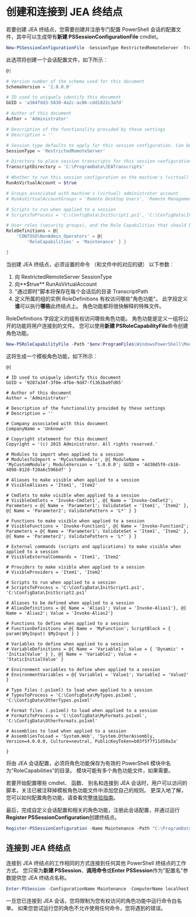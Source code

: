 # 创建和连接到 JEA 终结点
若要创建 JEA 终结点，您需要创建并注册专门配置 PowerShell 会话的配置文件，其中可以生成带有**新建 PSSessionConfigurationFile** cmdlet。

```powershell
New-PSSessionConfigurationFile -SessionType RestrictedRemoteServer -TranscriptDirectory "C:\ProgramData\JEATranscripts" -RunAsVirtualAccount -RoleDefinitions @{ 'CONTOSO\NonAdmin_Operators' = @{ RoleCapabilities = 'Maintenance' }} -Path "$env:ProgramData\JEAConfiguration\Demo.pssc" 
```

此选项将创建一个会话配置文件，如下所示︰ 
```powershell
@{

# Version number of the schema used for this document
SchemaVersion = '2.0.0.0'

# ID used to uniquely identify this document
GUID = 'a384fdd3-5830-4a2c-ac86-cdd1822c3afd'

# Author of this document
Author = 'Administrator'

# Description of the functionality provided by these settings
# Description = ''

# Session type defaults to apply for this session configuration. Can be 'RestrictedRemoteServer' (recommended), 'Empty', or 'Default'
SessionType = 'RestrictedRemoteServer'

# Directory to place session transcripts for this session configuration
TranscriptDirectory = 'C:\ProgramData\JEATranscripts'

# Whether to run this session configuration as the machine's (virtual) administrator account
RunAsVirtualAccount = $true

# Groups associated with machine's (virtual) administrator account
# RunAsVirtualAccountGroups = 'Remote Desktop Users', 'Remote Management Users'

# Scripts to run when applied to a session
# ScriptsToProcess = 'C:\ConfigData\InitScript1.ps1', 'C:\ConfigData\InitScript2.ps1'

# User roles (security groups), and the Role Capabilities that should be applied to them when applied to a session
RoleDefinitions = @{
    'CONTOSO\NonAdmin_Operators' = @{
        'RoleCapabilities' = 'Maintenance' } }

} 
```
当创建 JEA 终结点，必须设置的命令 （和文件中的对应的键） 以下参数︰
1.  向 RestrictedRemoteServer SessionType
2.  向**$true** RunAsVirtualAccount
3.  "通过即时"脚本将保存在每个会话后的目录 TranscriptPath
4.  定义所属的组的实例 RoleDefinitions 有权访问哪些"角色功能"。  此字段定义**谁**可以执行**哪些**此终结点上。   角色功能都将很快解释的特殊文件。


RoleDefinitions 字段定义的组有权访问哪些角色功能。  角色功能是定义一组将公开的功能将用户连接到的文件。  您可以使用**新建 PSRoleCapabilityFile**命令创建角色功能。

```powershell
New-PSRoleCapabilityFile -Path "$env:ProgramFiles\WindowsPowerShell\Modules\DemoModule\RoleCapabilities\Maintenance.psrc" 
```

这将生成一个模板角色功能，如下所示︰
```
@{

# ID used to uniquely identify this document
GUID = '9287a34f-3f0e-4fbe-9dd7-f1361ba9fd65'

# Author of this document
Author = 'Administrator'

# Description of the functionality provided by these settings
# Description = ''

# Company associated with this document
CompanyName = 'Unknown'

# Copyright statement for this document
Copyright = '(c) 2015 Administrator. All rights reserved.'

# Modules to import when applied to a session
# ModulesToImport = 'MyCustomModule', @{ ModuleName = 'MyCustomModule'; ModuleVersion = '1.0.0.0'; GUID = '4d30d5f0-cb16-4898-812d-f20a6c596bdf' }

# Aliases to make visible when applied to a session
# VisibleAliases = 'Item1', 'Item2'

# Cmdlets to make visible when applied to a session
# VisibleCmdlets = 'Invoke-Cmdlet1', @{ Name = 'Invoke-Cmdlet2'; Parameters = @{ Name = 'Parameter1'; ValidateSet = 'Item1', 'Item2' }, @{ Name = 'Parameter2'; ValidatePattern = 'L*' } }

# Functions to make visible when applied to a session
# VisibleFunctions = 'Invoke-Function1', @{ Name = 'Invoke-Function2'; Parameters = @{ Name = 'Parameter1'; ValidateSet = 'Item1', 'Item2' }, @{ Name = 'Parameter2'; ValidatePattern = 'L*' } }

# External commands (scripts and applications) to make visible when applied to a session
# VisibleExternalCommands = 'Item1', 'Item2'

# Providers to make visible when applied to a session
# VisibleProviders = 'Item1', 'Item2'

# Scripts to run when applied to a session
# ScriptsToProcess = 'C:\ConfigData\InitScript1.ps1', 'C:\ConfigData\InitScript2.ps1'

# Aliases to be defined when applied to a session
# AliasDefinitions = @{ Name = 'Alias1'; Value = 'Invoke-Alias1'}, @{ Name = 'Alias2'; Value = 'Invoke-Alias2'}

# Functions to define when applied to a session
# FunctionDefinitions = @{ Name = 'MyFunction'; ScriptBlock = { param($MyInput) $MyInput } }

# Variables to define when applied to a session
# VariableDefinitions = @{ Name = 'Variable1'; Value = { 'Dynamic' + 'InitialValue' } }, @{ Name = 'Variable2'; Value = 'StaticInitialValue' }

# Environment variables to define when applied to a session
# EnvironmentVariables = @{ Variable1 = 'Value1'; Variable2 = 'Value2' }

# Type files (.ps1xml) to load when applied to a session
# TypesToProcess = 'C:\ConfigData\MyTypes.ps1xml', 'C:\ConfigData\OtherTypes.ps1xml'

# Format files (.ps1xml) to load when applied to a session
# FormatsToProcess = 'C:\ConfigData\MyFormats.ps1xml', 'C:\ConfigData\OtherFormats.ps1xml'

# Assemblies to load when applied to a session
# AssembliesToLoad = 'System.Web', 'System.OtherAssembly, Version=4.0.0.0, Culture=neutral, PublicKeyToken=b03f5f7f11d50a3a'

} 

```
将由 JEA 会话配置，必须将角色功能保存为有效的 PowerShell 模块中名为"RoleCapabilities"的目录。 模块可能有多个角色功能文件，如果需要。

若要开始配置哪些 cmdlet、 函数、 别名和连接到 JEA 会话时，用户可以访问的脚本，关注已被注释掉模板角色功能文件中添加您自己的规则。 更深入地了解，您可以如何配置角色功能，请查看完整[体验指南](http://aka.ms/JEA)。

最后，完成自定义会话配置和相关的角色功能，注册此会话配置，并通过运行**Register PSSessionConfiguration**创建终结点。

```powershell
Register-PSSessionConfiguration -Name Maintenance -Path "C:\ProgramData\JEAConfiguration\Demo.pssc" 
```

## 连接到 JEA 终结点
连接到 JEA 终结点的工作相同的方式连接到任何其他 PowerShell 终结点的工作方式。  您只需为**新建 PSSession**、**调用命令**或**Enter PSSession**作为"配置名"参数提供您 JEA 终结点名称。

```powershell
Enter-PSSession -ConfigurationName Maintenance -ComputerName localhost
```
一旦您已连接到 JEA 会话，您将限制为您有权访问的角色功能中运行命令白名单。 如果您尝试运行您的角色不允许使用任何命令，您将遇到的错误。